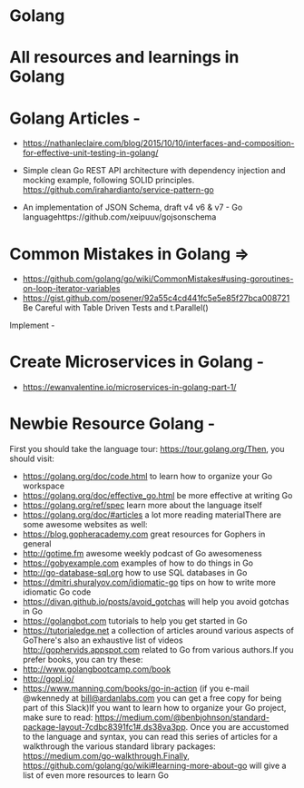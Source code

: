 # Golang
# All resources and learnings in Golang 

# Golang Articles  -

- https://nathanleclaire.com/blog/2015/10/10/interfaces-and-composition-for-effective-unit-testing-in-golang/

- Simple clean Go REST API architecture with dependency injection and mocking example, following SOLID principles.
https://github.com/irahardianto/service-pattern-go

- An implementation of JSON Schema, draft v4 v6 & v7 - Go languagehttps://github.com/xeipuuv/gojsonschema


# Common Mistakes in Golang => 

- https://github.com/golang/go/wiki/CommonMistakes#using-goroutines-on-loop-iterator-variables
- https://gist.github.com/posener/92a55c4cd441fc5e5e85f27bca008721 Be Careful with Table Driven Tests and t.Parallel()


Implement - 

# Create Microservices in Golang - 
- https://ewanvalentine.io/microservices-in-golang-part-1/

# Newbie Resource Golang - 

First you should take the language tour: https://tour.golang.org/Then, you should visit:
- https://golang.org/doc/code.html to learn how to organize your Go workspace
- https://golang.org/doc/effective_go.html be more effective at writing Go
- https://golang.org/ref/spec learn more about the language itself
- https://golang.org/doc/#articles a lot more reading materialThere are some awesome websites as well:
- https://blog.gopheracademy.com great resources for Gophers in general
- http://gotime.fm awesome weekly podcast of Go awesomeness
- https://gobyexample.com examples of how to do things in Go
- http://go-database-sql.org how to use SQL databases in Go
- https://dmitri.shuralyov.com/idiomatic-go tips on how to write more idiomatic Go code
- https://divan.github.io/posts/avoid_gotchas will help you avoid gotchas in Go
- https://golangbot.com tutorials to help you get started in Go
- https://tutorialedge.net a collection of articles around various aspects of GoThere's also an exhaustive list of videos http://gophervids.appspot.com related to Go from various authors.If you prefer books, you can try these:
- http://www.golangbootcamp.com/book
- http://gopl.io/
- https://www.manning.com/books/go-in-action (if you e-mail @wkennedy at bill@ardanlabs.com you can get a free copy for being part of this Slack)If you want to learn how to organize your Go project, make sure to read: https://medium.com/@benbjohnson/standard-package-layout-7cdbc8391fc1#.ds38va3pp.
Once you are accustomed to the language and syntax, you can read this series of articles for a walkthrough the various standard library packages: https://medium.com/go-walkthrough.Finally, https://github.com/golang/go/wiki#learning-more-about-go will give a list of even more resources to learn Go

